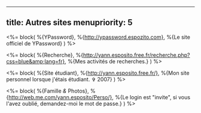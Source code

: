 -----
title: Autres sites
menupriority: 5
-----
<%= block( %{YPassword}, 
    %{http://ypassword.espozito.com}, 
    %{Le site officiel de YPassword} 
) %>

<%= block( %{Recherche}, 
    %{http://yann.esposito.free.fr/recherche.php?css=blue&amp;lang=fr}, 
    %{Mes activités de recherches.} 
) %>

<%= block( %{Site étudiant}, 
    %{http://yann.esposito.free.fr/}, 
    %{Mon site personnel lorsque j'étais étudiant. &#x271E; 2007} 
) %>

<%= block( %{Famille <em>&amp;</em> Photos}, 
    %{http://web.me.com/yann.esposito/Perso/}, 
    %{Le login est "invite", si vous l'avez oublié, demandez-moi le mot de passe.} 
) %>

<div class="flush"></div>
